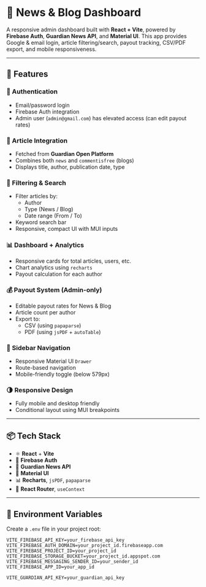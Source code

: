 # 🧠 News & Blog Dashboard

A responsive admin dashboard built with **React + Vite**, powered by **Firebase Auth**, **Guardian News API**, and **Material UI**. This app provides Google & email login, article filtering/search, payout tracking, CSV/PDF export, and mobile responsiveness.

---

## 🚀 Features

### 🔐 Authentication
- Email/password login
- Firebase Auth integration
- Admin user (`admin@gmail.com`) has elevated access (can edit payout rates)

### 📰 Article Integration
- Fetched from **Guardian Open Platform**
- Combines both `news` and `commentisfree` (blogs)
- Displays title, author, publication date, type

### 🔎 Filtering & Search
- Filter articles by:
  - Author
  - Type (News / Blog)
  - Date range (From / To)
- Keyword search bar
- Responsive, compact UI with MUI inputs

### 📊 Dashboard + Analytics
- Responsive cards for total articles, users, etc.
- Chart analytics using `recharts`
- Payout calculation for each author

### 💰 Payout System (Admin-only)
- Editable payout rates for News & Blog
- Article count per author
- Export to:
  - CSV (using `papaparse`)
  - PDF (using `jsPDF` + `autoTable`)

### 🧭 Sidebar Navigation
- Responsive Material UI `Drawer`
- Route-based navigation
- Mobile-friendly toggle (below 579px)

### 🌗 Responsive Design
- Fully mobile and desktop friendly
- Conditional layout using MUI breakpoints

---

## 📦 Tech Stack

- ⚛️ **React** + **Vite**
- 🔐 **Firebase Auth**
- 📡 **Guardian News API**
- 💄 **Material UI**
- 📊 **Recharts**, `jsPDF`, `papaparse`
- 📁 **React Router**, `useContext`

---

## 🔑 Environment Variables

Create a `.env` file in your project root:

```env
VITE_FIREBASE_API_KEY=your_firebase_api_key
VITE_FIREBASE_AUTH_DOMAIN=your_project_id.firebaseapp.com
VITE_FIREBASE_PROJECT_ID=your_project_id
VITE_FIREBASE_STORAGE_BUCKET=your_project_id.appspot.com
VITE_FIREBASE_MESSAGING_SENDER_ID=your_sender_id
VITE_FIREBASE_APP_ID=your_app_id

VITE_GUARDIAN_API_KEY=your_guardian_api_key
```

